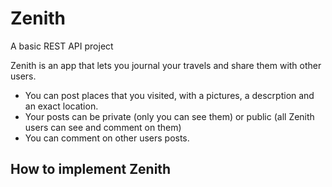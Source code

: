 # Zenith
A basic REST API project

Zenith is an app that lets you journal your travels and share them with other users.

 -  You can post places that you visited, with a pictures, a descrption and an exact location.
 -  Your posts can be private (only you can see them) or public (all Zenith users can see and comment on them)
 -  You can comment on other users posts.
    
## How to implement Zenith
    

